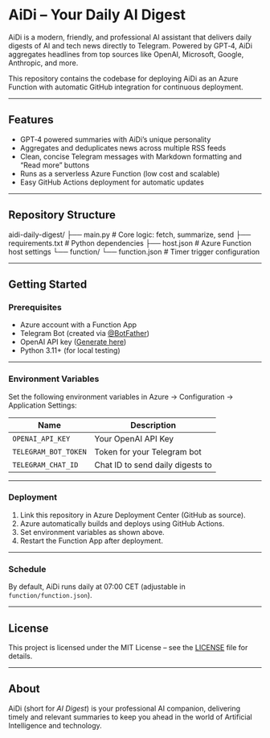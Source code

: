 # AiDi – Your Daily AI Digest

AiDi is a modern, friendly, and professional AI assistant that delivers daily digests of AI and tech news directly to Telegram. Powered by GPT‑4, AiDi aggregates headlines from top sources like OpenAI, Microsoft, Google, Anthropic, and more.

This repository contains the codebase for deploying AiDi as an Azure Function with automatic GitHub integration for continuous deployment.

---

## Features
- GPT‑4 powered summaries with AiDi’s unique personality
- Aggregates and deduplicates news across multiple RSS feeds
- Clean, concise Telegram messages with Markdown formatting and “Read more” buttons
- Runs as a serverless Azure Function (low cost and scalable)
- Easy GitHub Actions deployment for automatic updates

---

## Repository Structure
aidi-daily-digest/
├── main.py             # Core logic: fetch, summarize, send
├── requirements.txt    # Python dependencies
├── host.json           # Azure Function host settings
└── function/
└── function.json   # Timer trigger configuration

---

## Getting Started

### Prerequisites
- Azure account with a Function App
- Telegram Bot (created via [@BotFather](https://t.me/BotFather))
- OpenAI API key ([Generate here](https://platform.openai.com/api-keys))
- Python 3.11+ (for local testing)

---

### Environment Variables
Set the following environment variables in Azure → Configuration → Application Settings:

| Name                 | Description                          |
|----------------------|--------------------------------------|
| `OPENAI_API_KEY`     | Your OpenAI API Key                 |
| `TELEGRAM_BOT_TOKEN` | Token for your Telegram bot         |
| `TELEGRAM_CHAT_ID`   | Chat ID to send daily digests to    |

---

### Deployment
1. Link this repository in Azure Deployment Center (GitHub as source).
2. Azure automatically builds and deploys using GitHub Actions.
3. Set environment variables as shown above.
4. Restart the Function App after deployment.

---

### Schedule
By default, AiDi runs daily at 07:00 CET (adjustable in `function/function.json`).

---

## License
This project is licensed under the MIT License – see the [LICENSE](LICENSE) file for details.

---

## About
AiDi (short for *AI Digest*) is your professional AI companion, delivering timely and relevant summaries to keep you ahead in the world of Artificial Intelligence and technology.
